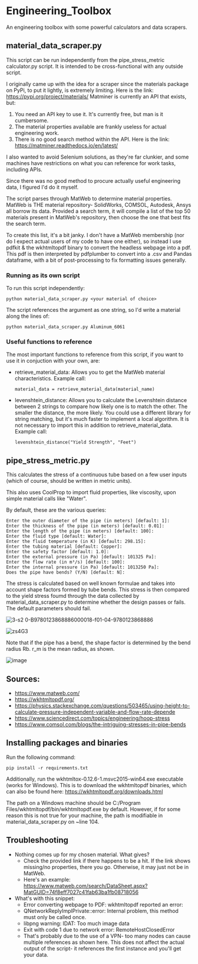 # Engineering_Toolbox
An engineering toolbox with some powerful calculators and data scrapers.

## material_data_scraper.py
This script can be run independently from the pipe_stress_metric calculator.py script. It is intended to be cross-functional with any outside script.

I originally came up with the idea for a scraper since the materials package on PyPi, to put it lightly, is extremely limiting. Here is the link: https://pypi.org/project/materials/ 
Matminer is currently an API that exists, but:
1. You need an API key to use it. It's currently free, but man is it cumbersome.
2. The material properties available are frankly useless for actual engineering work.
3. There is no good search method within the API.
Here is the link: https://matminer.readthedocs.io/en/latest/

I also wanted to avoid Selenium solutions, as they're far clunkier, and some machines have restrictions on what you can reference for work tasks, including APIs.

Since there was no good method to procure actually useful engineering data, I figured I'd do it myself.

The script parses through MatWeb to determine material properties. MatWeb is THE material repository- SolidWorks, COMSOL, Autodesk, Ansys all borrow its data.
Provided a search term, it will compile a list of the top 50 materials present in MatWeb's repository, then choose the one that best fits the search term.

To create this list, it's a bit janky. I don't have a MatWeb membership (nor do I expect actual users of my code to have one either), so instead I use pdfkit & the wkhtmltopdf binary to convert the headless webpage into a pdf. This pdf is then interpreted by pdfplumber to convert into a .csv and Pandas dataframe, with a bit of post-processing to fix formatting issues generally.

### Running as its own script
To run this script independently:

    python material_data_scraper.py <your material of choice>

The script references the argument as one string, so I'd write a material along the lines of:

    python material_data_scraper.py Aluminum_6061

### Useful functions to reference
The most important functions to reference from this script, if you want to use it in conjuction with your own, are:
  - retrieve_material_data: Allows you to get the MatWeb material characteristics. Example call:

        material_data = retrieve_material_data(material_name)
  - levenshtein_distance: Allows you to calculate the Levenshtein distance between 2 strings to compare how likely one is to match the other. The smaller the distance, the more likely. You could use a different library for string matching, but it's much faster to implement a local algorithm. It is not necessary to import this in addition to retrieve_material_data. Example call:

        levenshtein_distance("Yield Strength", "Feet")

## pipe_stress_metric.py

This calculates the stress of a continuous tube based on a few user inputs (which of course, should be written in metric units).

This also uses CoolProp to import fluid properties, like viscosity, upon simple material calls like "Water".

By default, these are the various queries:

    Enter the outer diameter of the pipe (in meters) [default: 1]:
    Enter the thickness of the pipe (in meters) [default: 0.01]:
    Enter the length of the pipe (in meters) [default: 100]:
    Enter the fluid type [default: Water]:
    Enter the fluid temperature (in K) [default: 298.15]:
    Enter the tubing material [default: Copper]:
    Enter the safety factor [default: 1.0]:
    Enter the external pressure (in Pa) [default: 101325 Pa]:
    Enter the flow rate (in m³/s) [default: 100]:
    Enter the internal pressure (in Pa) [default: 1013250 Pa]:
    Does the pipe have bends? (Y/N) [default: N]:

The stress is calculated based on well known formulae and takes into account shape factors formed by tube bends. This stress is then compared to the yield stress foumd through the data collected by material_data_scraper.py to determine whether the design passes or fails. The default parameters should fail.


![3-s2 0-B9780123868886000018-f01-04-9780123868886](https://github.com/user-attachments/assets/8ceaa2b6-9d46-4d7c-9551-4207a0ae8cdd)

![zs4G3](https://github.com/user-attachments/assets/f9241c22-bf49-45e1-a2ef-bcaedd2557a5)


Note that if the pipe has a bend, the shape factor is determined by the bend radius Rb. r_m is the mean radius, as shown.

![image](https://github.com/user-attachments/assets/b20d4450-6244-4c14-9b58-8d9bf8bb6fdf)

## Sources:
  - https://www.matweb.com/
  - https://wkhtmltopdf.org/
  - https://physics.stackexchange.com/questions/503465/using-height-to-calculate-pressure-independent-variable-and-flow-rate-depende
  - https://www.sciencedirect.com/topics/engineering/hoop-stress
  - https://www.comsol.com/blogs/the-intriguing-stresses-in-pipe-bends

## Installing packages and binaries
Run the following command:

    pip install -r requirements.txt

Additionally, run the wkhtmltox-0.12.6-1.msvc2015-win64.exe executable (works for Windows). This is to download the wkhtmltopdf binaries, which can also be found here: https://wkhtmltopdf.org/downloads.html

The path on a Windows machine should be C:/Program Files/wkhtmltopdf/bin/wkhtmltopdf.exe by default.
However, if for some reason this is not true for your machine, the path is modifiable in material_data_scraper.py on ~line 104.


## Troubleshooting
  - Nothing comes up for my chosen material. What gives?
      - Check the provided link if there happens to be a hit. If the link shows missing/no properties, there you go. Otherwise, it may just not be in MatWeb.
      - Here's an example: https://www.matweb.com/search/DataSheet.aspx?MatGUID=74f8eff7027c41fab63ba1fb08718056
  - What's with this snippet:
    - Error converting webpage to PDF: wkhtmltopdf reported an error:
    - QNetworkReplyImplPrivate::error: Internal problem, this method must only be called once.
    - libpng warning: IDAT: Too much image data
    - Exit with code 1 due to network error: RemoteHostClosedError
    - That's probably due to the use of a VPN- too many nodes can cause multiple references as shown here. This does not affect the actual output of the script- it references the first instance and you'll get your data.

  
